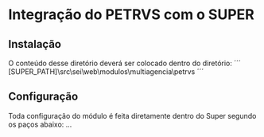 # Integração do PETRVS com o SUPER

## Instalação
O conteúdo desse diretório deverá ser colocado dentro do diretório:
´´´
[SUPER_PATH]\src\sei\web\modulos\multiagencia\petrvs
´´´

## Configuração
Toda configuração do módulo é feita diretamente dentro do Super segundo os paços abaixo:
...